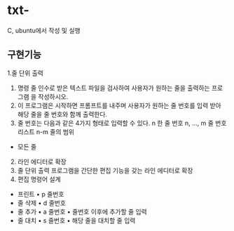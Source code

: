 # txt-
C, ubuntu에서 작성 및 실행

## 구현기능
1.줄 단위 출력
1)  명령 줄 인수로 받은 텍스트 파일을 검사하여 사용자가 원하는 줄을 출력하는 프로그램 을 작성하시오. 
2)  이 프로그램은 시작하면 프롬프트를 내주며 사용자가 원하는 줄 번호를 입력 받아 해당 줄을 줄 번호와 함께 출력한다. 
3)  줄 번호는 다음과 같은 4가지 형태로 입력할 수 있다.
n   한 줄 번호
n, ..., m 줄 번호 리스트
n-m 줄의 범위
*   모든 줄

2. 라인 에디터로 확장
1. 줄 단위 출력 프로그램을 간단한 편집 기능을 갖는 라인 에디터로 확장
2. 편집 명령어 설계
-    프린트
•      p 줄번호
-    줄 삭제
•      d 줄번호
-    줄 추가
•      a 줄번호
•      줄번호 이후에 추가할 줄 입력
-    줄 대치
•      s 줄번호
•      해당 줄을 대치할 줄 입력
